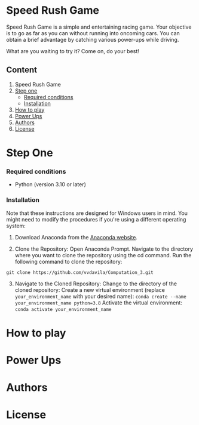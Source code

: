 # Speed Rush Game 

Speed Rush Game is a simple and entertaining racing game. Your objective is to go as far as you can without running into oncoming cars. You can obtain a brief advantage by catching various power-ups while driving.

What are you waiting to try it? Come on, do your best!

## Content
1. Speed Rush Game
2. [Step one](#Step-one)
   - [Required conditions](#Required-conditions)
   - [Installation](#Installation)
3. [How to play](#How-to-play)
4. [Power Ups](#Power-Ups)
5. [Authors](#Authors)
6. [License](#License)

# Step One
### Required conditions
   - Python (version 3.10 or later)
     
### Installation
Note that these instructions are designed for Windows users in mind. You might need to modify the procedures if you're using a different operating system:

1. Download Anaconda from the [Anaconda website](https://www.anaconda.com/download).

2. Clone the Repository:
   Open Anaconda Prompt.
   Navigate to the directory where you want to clone the repository using the cd command.
   Run the following command to clone the repository:

`git clone https://github.com/vvdavila/Computation_3.git`

3. Navigate to the Cloned Repository:
   Change to the directory of the cloned repository:
   Create a new virtual environment (replace `your_environment_name` with your desired name):
   `conda create --name your_environment_name python=3.8`
   Activate the virtual environment:
   `conda activate your_environment_name`

# How to play

# Power Ups

# Authors

# License 




